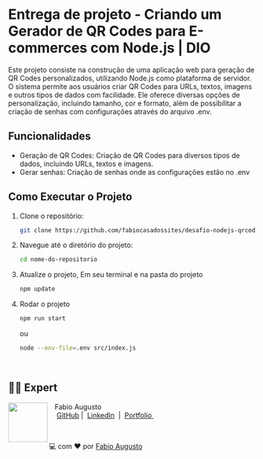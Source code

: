 # Entrega de projeto - Criando um Gerador de QR Codes para E-commerces com Node.js | DIO

Este projeto consiste na construção de uma aplicação web para geração de QR Codes personalizados, utilizando Node.js como plataforma de servidor. O sistema permite aos usuários criar QR Codes para URLs, textos, imagens e outros tipos de dados com facilidade. Ele oferece diversas opções de personalização, incluindo tamanho, cor e formato, além de possibilitar a criação de senhas com configurações através do arquivo .env.

## Funcionalidades

- Geração de QR Codes: Criação de QR Codes para diversos tipos de dados, incluindo URLs, textos e imagens.
- Gerar senhas: Criação de senhas onde as configurações estão no .env

## Como Executar o Projeto

1. Clone o repositório:

   ```bash
   git clone https://github.com/fabiocasadossites/desafio-nodejs-qrcode-dio.git
   ```

2. Navegue até o diretório do projeto:

   ```bash
   cd nome-do-repositorio
   ```

3. Atualize o projeto, Em seu terminal e na pasta do projeto

   ```bash
   npm update
   ```

4. Rodar o projeto

   ```bash
   npm run start
   ```

   ou

   ```bash
   node --env-file=.env src/index.js
   ```

<br>

## 👨‍💻 Expert

<p>
    <img 
      align=left 
      margin=10 
      width=80 
      src="https://avatars.githubusercontent.com/u/44373172"
    />
    <p>&nbsp&nbsp&nbspFabio Augusto<br>
    &nbsp&nbsp&nbsp
    <a href="https://github.com/fabiocasadossites">
    GitHub</a>&nbsp;|&nbsp;
    <a href="https://www.linkedin.com/in/fabioasa/">LinkedIn</a>
&nbsp;|&nbsp;
    <a href="https://www.fabioaugusto.dev/">
    Portfolio </a>
&nbsp;&nbsp;</p>
</p>
<br/>
<p>

💻 com ❤️ por [Fabio Augusto](https://github.com/fabiocasadossites)
